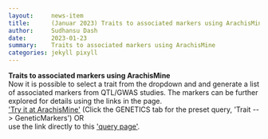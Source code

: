 ```yaml
---
layout:     news-item
title:      (Januar 2023) Traits to associated markers using ArachisMine.
author:     Sudhansu Dash
date:       2023-01-23
summary:    Traits to associated markers using ArachisMine
categories: jekyll pixyll
---
```


**Traits to associated markers using ArachisMine**  
Now it is possible to select a trait from the dropdown and and generate a list of associated markers from QTL/GWAS studies. The markers can be further explored for details using the links in the page.  
['Try it at ArachisMine'](https://mines.legumeinfo.org/arachismine/begin.do) (Click the GENETICS tab for the preset query, 'Trait --> GeneticMarkers') OR   
use the link directly to this ['query page'](https://mines.legumeinfo.org/arachismine/template.do?name=trait_markers&scope=global).  

